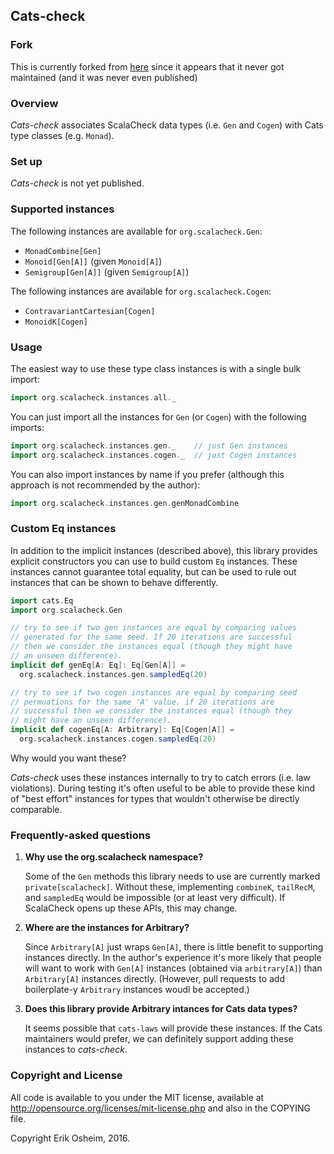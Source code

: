 ## Cats-check


### Fork

This is currently forked from [here](https://github.com/non/cats-check) since it appears that it never got maintained
(and it was never even published)

### Overview

*Cats-check* associates ScalaCheck data types (i.e. `Gen` and `Cogen`)
with Cats type classes (e.g. `Monad`).

### Set up

*Cats-check* is not yet published.

### Supported instances

The following instances are available for `org.scalacheck.Gen`:

 * `MonadCombine[Gen]`
 * `Monoid[Gen[A]]` (given `Monoid[A]`)
 * `Semigroup[Gen[A]]` (given `Semigroup[A]`)

The following instances are available for `org.scalacheck.Cogen`:

 * `ContravariantCartesian[Cogen]`
 * `MonoidK[Cogen]`

### Usage

The easiest way to use these type class instances is with a single
bulk import:

```scala
import org.scalacheck.instances.all._
```

You can just import all the instances for `Gen` (or `Cogen`) with the
following imports:

```scala
import org.scalacheck.instances.gen._    // just Gen instances
import org.scalacheck.instances.cogen._  // just Cogen instances
```

You can also import instances by name if you prefer (although this
approach is not recommended by the author):

```scala
import org.scalacheck.instances.gen.genMonadCombine
```

### Custom Eq instances

In addition to the implicit instances (described above), this library
provides explicit constructors you can use to build custom `Eq`
instances. These instances cannot guarantee total equality, but can be
used to rule out instances that can be shown to behave differently.

```scala
import cats.Eq
import org.scalacheck.Gen

// try to see if two gen instances are equal by comparing values
// generated for the same seed. If 20 iterations are successful
// then we consider the instances equal (though they might have
// an unseen difference).
implicit def genEq[A: Eq]: Eq[Gen[A]] =
  org.scalacheck.instances.gen.sampledEq(20)

// try to see if two cogen instances are equal by comparing seed
// permuations for the same 'A' value. if 20 iterations are
// successful then we consider the instances equal (though they
// might have an unseen difference).
implicit def cogenEq[A: Arbitrary]: Eq[Cogen[A]] =
  org.scalacheck.instances.cogen.sampledEq(20)
```

Why would you want these?

*Cats-check* uses these instances internally to try to catch errors
(i.e. law violations). During testing it's often useful to be able to
provide these kind of "best effort" instances for types that wouldn't
otherwise be directly comparable.

### Frequently-asked questions

 1. **Why use the org.scalacheck namespace?**

    Some of the `Gen` methods this library needs to use are currently
    marked `private[scalacheck]`. Without these, implementing
    `combineK`, `tailRecM`, and `sampledEq` would be impossible (or at
    least very difficult). If ScalaCheck opens up these APIs, this may
    change.

 2. **Where are the instances for Arbitrary?**

    Since `Arbitrary[A]` just wraps `Gen[A]`, there is little benefit
    to supporting instances directly. In the author's experience it's
    more likely that people will want to work with `Gen[A]` instances
    (obtained via `arbitrary[A]`) than `Arbitrary[A]` instances
    directly. (However, pull requests to add boilerplate-y `Arbitrary`
    instances woudl be accepted.)

 3. **Does this library provide Arbitrary intances for Cats data types?**

    It seems possible that `cats-laws` will provide these instances.
    If the Cats maintainers would prefer, we can definitely
    support adding these instances to *cats-check*.

### Copyright and License

All code is available to you under the MIT license, available at
http://opensource.org/licenses/mit-license.php and also in the COPYING
file.

Copyright Erik Osheim, 2016.
